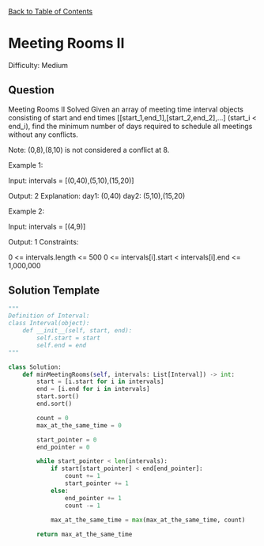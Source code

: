 [Back to Table of Contents](../../README.md)

# Meeting Rooms II
Difficulty: Medium

## Question
Meeting Rooms II
Solved 
Given an array of meeting time interval objects consisting of start and end times [[start_1,end_1],[start_2,end_2],...] (start_i < end_i), find the minimum number of days required to schedule all meetings without any conflicts.

Note: (0,8),(8,10) is not considered a conflict at 8.

Example 1:

Input: intervals = [(0,40),(5,10),(15,20)]

Output: 2
Explanation:
day1: (0,40)
day2: (5,10),(15,20)

Example 2:

Input: intervals = [(4,9)]

Output: 1
Constraints:

0 <= intervals.length <= 500
0 <= intervals[i].start < intervals[i].end <= 1,000,000

## Solution Template
```python
"""
Definition of Interval:
class Interval(object):
    def __init__(self, start, end):
        self.start = start
        self.end = end
"""

class Solution:
    def minMeetingRooms(self, intervals: List[Interval]) -> int:
        start = [i.start for i in intervals]
        end = [i.end for i in intervals]
        start.sort()
        end.sort()

        count = 0
        max_at_the_same_time = 0

        start_pointer = 0
        end_pointer = 0

        while start_pointer < len(intervals):
            if start[start_pointer] < end[end_pointer]:
                count += 1
                start_pointer += 1
            else: 
                end_pointer += 1
                count -= 1
            
            max_at_the_same_time = max(max_at_the_same_time, count)

        return max_at_the_same_time

        
```
